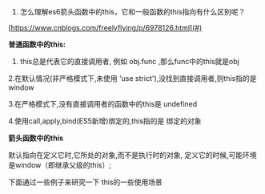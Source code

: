 1. 怎么理解es6箭头函数中的this，它和一般函数的this指向有什么区别呢？

[https://www.cnblogs.com/freelyflying/p/6978126.html](#)

**普通函数中的this:**

1. this总是代表它的直接调用者, 例如 obj.func ,那么func中的this就是obj

2.在默认情况\(非严格模式下,未使用 'use strict'\),没找到直接调用者,则this指的是 window

3.在严格模式下,没有直接调用者的函数中的this是 undefined

4.使用call,apply,bind\(ES5新增\)绑定的,this指的是 绑定的对象

**箭头函数中的this**

默认指向在定义它时,它所处的对象,而不是执行时的对象, 定义它的时候,可能环境是window（即继承父级的this）;

下面通过一些例子来研究一下 this的一些使用场景



